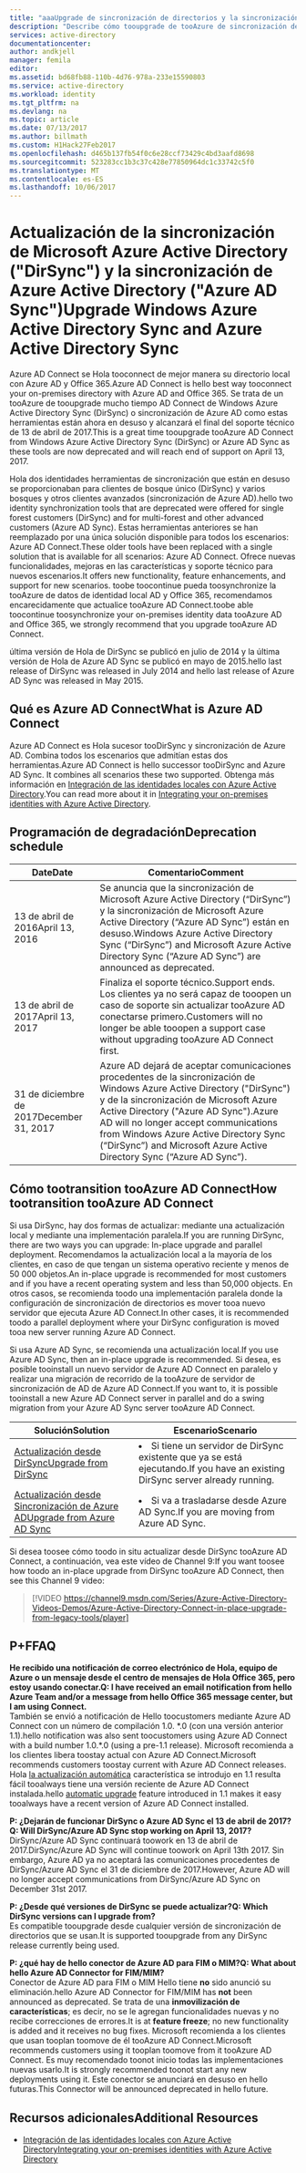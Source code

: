 ```yaml
---
title: "aaaUpgrade de sincronización de directorios y la sincronización de AD de Azure | Documentos de Microsoft"
description: "Describe cómo tooupgrade de tooAzure de sincronización de directorios y la sincronización de AD de Azure AD Connect."
services: active-directory
documentationcenter: 
author: andkjell
manager: femila
editor: 
ms.assetid: bd68fb88-110b-4d76-978a-233e15590803
ms.service: active-directory
ms.workload: identity
ms.tgt_pltfrm: na
ms.devlang: na
ms.topic: article
ms.date: 07/13/2017
ms.author: billmath
ms.custom: H1Hack27Feb2017
ms.openlocfilehash: d465b137fb54f0c6e28ccf73429c4bd3aafd8698
ms.sourcegitcommit: 523283cc1b3c37c428e77850964dc1c33742c5f0
ms.translationtype: MT
ms.contentlocale: es-ES
ms.lasthandoff: 10/06/2017
---
```

# <a name="upgrade-windows-azure-active-directory-sync-and-azure-active-directory-sync"></a><span data-ttu-id="ad35b-103">Actualización de la sincronización de Microsoft Azure Active Directory ("DirSync") y la sincronización de Azure Active Directory ("Azure AD Sync")</span><span class="sxs-lookup"><span data-stu-id="ad35b-103">Upgrade Windows Azure Active Directory Sync and Azure Active Directory Sync</span></span>
<span data-ttu-id="ad35b-104">Azure AD Connect se Hola tooconnect de mejor manera su directorio local con Azure AD y Office 365.</span><span class="sxs-lookup"><span data-stu-id="ad35b-104">Azure AD Connect is hello best way tooconnect your on-premises directory with Azure AD and Office 365.</span></span> <span data-ttu-id="ad35b-105">Se trata de un tooAzure de tooupgrade mucho tiempo AD Connect de Windows Azure Active Directory Sync (DirSync) o sincronización de Azure AD como estas herramientas están ahora en desuso y alcanzará el final del soporte técnico de 13 de abril de 2017.</span><span class="sxs-lookup"><span data-stu-id="ad35b-105">This is a great time tooupgrade tooAzure AD Connect from Windows Azure Active Directory Sync (DirSync) or Azure AD Sync as these tools are now deprecated and will reach end of support on April 13, 2017.</span></span>

<span data-ttu-id="ad35b-106">Hola dos identidades herramientas de sincronización que están en desuso se proporcionaban para clientes de bosque único (DirSync) y varios bosques y otros clientes avanzados (sincronización de Azure AD).</span><span class="sxs-lookup"><span data-stu-id="ad35b-106">hello two identity synchronization tools that are deprecated were offered for single forest customers (DirSync) and for multi-forest and other advanced customers (Azure AD Sync).</span></span> <span data-ttu-id="ad35b-107">Estas herramientas anteriores se han reemplazado por una única solución disponible para todos los escenarios: Azure AD Connect.</span><span class="sxs-lookup"><span data-stu-id="ad35b-107">These older tools have been replaced with a single solution that is available for all scenarios: Azure AD Connect.</span></span> <span data-ttu-id="ad35b-108">Ofrece nuevas funcionalidades, mejoras en las características y soporte técnico para nuevos escenarios.</span><span class="sxs-lookup"><span data-stu-id="ad35b-108">It offers new functionality, feature enhancements, and support for new scenarios.</span></span> <span data-ttu-id="ad35b-109">toobe toocontinue pueda toosynchronize la tooAzure de datos de identidad local AD y Office 365, recomendamos encarecidamente que actualice tooAzure AD Connect.</span><span class="sxs-lookup"><span data-stu-id="ad35b-109">toobe able toocontinue toosynchronize your on-premises identity data tooAzure AD and Office 365, we strongly recommend that you upgrade tooAzure AD Connect.</span></span>

<span data-ttu-id="ad35b-110">última versión de Hola de DirSync se publicó en julio de 2014 y la última versión de Hola de Azure AD Sync se publicó en mayo de 2015.</span><span class="sxs-lookup"><span data-stu-id="ad35b-110">hello last release of DirSync was released in July 2014 and hello last release of Azure AD Sync was released in May 2015.</span></span>

## <a name="what-is-azure-ad-connect"></a><span data-ttu-id="ad35b-111">Qué es Azure AD Connect</span><span class="sxs-lookup"><span data-stu-id="ad35b-111">What is Azure AD Connect</span></span>
<span data-ttu-id="ad35b-112">Azure AD Connect es Hola sucesor tooDirSync y sincronización de Azure AD. Combina todos los escenarios que admitían estas dos herramientas.</span><span class="sxs-lookup"><span data-stu-id="ad35b-112">Azure AD Connect is hello successor tooDirSync and Azure AD Sync. It combines all scenarios these two supported.</span></span> <span data-ttu-id="ad35b-113">Obtenga más información en [Integración de las identidades locales con Azure Active Directory](active-directory-aadconnect.md).</span><span class="sxs-lookup"><span data-stu-id="ad35b-113">You can read more about it in [Integrating your on-premises identities with Azure Active Directory](active-directory-aadconnect.md).</span></span>

## <a name="deprecation-schedule"></a><span data-ttu-id="ad35b-114">Programación de degradación</span><span class="sxs-lookup"><span data-stu-id="ad35b-114">Deprecation schedule</span></span>
| <span data-ttu-id="ad35b-115">Date</span><span class="sxs-lookup"><span data-stu-id="ad35b-115">Date</span></span> | <span data-ttu-id="ad35b-116">Comentario</span><span class="sxs-lookup"><span data-stu-id="ad35b-116">Comment</span></span> |
| --- | --- |
| <span data-ttu-id="ad35b-117">13 de abril de 2016</span><span class="sxs-lookup"><span data-stu-id="ad35b-117">April 13, 2016</span></span> |<span data-ttu-id="ad35b-118">Se anuncia que la sincronización de Microsoft Azure Active Directory (“DirSync”) y la sincronización de Microsoft Azure Active Directory (“Azure AD Sync”) están en desuso.</span><span class="sxs-lookup"><span data-stu-id="ad35b-118">Windows Azure Active Directory Sync (“DirSync”) and Microsoft Azure Active Directory Sync (“Azure AD Sync”) are announced as deprecated.</span></span> |
| <span data-ttu-id="ad35b-119">13 de abril de 2017</span><span class="sxs-lookup"><span data-stu-id="ad35b-119">April 13, 2017</span></span> |<span data-ttu-id="ad35b-120">Finaliza el soporte técnico.</span><span class="sxs-lookup"><span data-stu-id="ad35b-120">Support ends.</span></span> <span data-ttu-id="ad35b-121">Los clientes ya no será capaz de tooopen un caso de soporte sin actualizar tooAzure AD conectarse primero.</span><span class="sxs-lookup"><span data-stu-id="ad35b-121">Customers will no longer be able tooopen a support case without upgrading tooAzure AD Connect first.</span></span> |
|<span data-ttu-id="ad35b-122">31 de diciembre de 2017</span><span class="sxs-lookup"><span data-stu-id="ad35b-122">December 31, 2017</span></span>|<span data-ttu-id="ad35b-123">Azure AD dejará de aceptar comunicaciones procedentes de la sincronización de Windows Azure Active Directory ("DirSync") y de la sincronización de Microsoft Azure Active Directory ("Azure AD Sync").</span><span class="sxs-lookup"><span data-stu-id="ad35b-123">Azure AD will no longer accept communications from Windows Azure Active Directory Sync (“DirSync”) and Microsoft Azure Active Directory Sync (“Azure AD Sync”).</span></span>

## <a name="how-tootransition-tooazure-ad-connect"></a><span data-ttu-id="ad35b-124">Cómo tootransition tooAzure AD Connect</span><span class="sxs-lookup"><span data-stu-id="ad35b-124">How tootransition tooAzure AD Connect</span></span>
<span data-ttu-id="ad35b-125">Si usa DirSync, hay dos formas de actualizar: mediante una actualización local y mediante una implementación paralela.</span><span class="sxs-lookup"><span data-stu-id="ad35b-125">If you are running DirSync, there are two ways you can upgrade: In-place upgrade and parallel deployment.</span></span> <span data-ttu-id="ad35b-126">Recomendamos la actualización local a la mayoría de los clientes, en caso de que tengan un sistema operativo reciente y menos de 50 000 objetos.</span><span class="sxs-lookup"><span data-stu-id="ad35b-126">An in-place upgrade is recommended for most customers and if you have a recent operating system and less than 50,000 objects.</span></span> <span data-ttu-id="ad35b-127">En otros casos, se recomienda toodo una implementación paralela donde la configuración de sincronización de directorios es mover tooa nuevo servidor que ejecuta Azure AD Connect.</span><span class="sxs-lookup"><span data-stu-id="ad35b-127">In other cases, it is recommended toodo a parallel deployment where your DirSync configuration is moved tooa new server running Azure AD Connect.</span></span>

<span data-ttu-id="ad35b-128">Si usa Azure AD Sync, se recomienda una actualización local.</span><span class="sxs-lookup"><span data-stu-id="ad35b-128">If you use Azure AD Sync, then an in-place upgrade is recommended.</span></span> <span data-ttu-id="ad35b-129">Si desea, es posible tooinstall un nuevo servidor de Azure AD Connect en paralelo y realizar una migración de recorrido de la tooAzure de servidor de sincronización de AD de Azure AD Connect.</span><span class="sxs-lookup"><span data-stu-id="ad35b-129">If you want to, it is possible tooinstall a new Azure AD Connect server in parallel and do a swing migration from your Azure AD Sync server tooAzure AD Connect.</span></span>

| <span data-ttu-id="ad35b-130">Solución</span><span class="sxs-lookup"><span data-stu-id="ad35b-130">Solution</span></span> | <span data-ttu-id="ad35b-131">Escenario</span><span class="sxs-lookup"><span data-stu-id="ad35b-131">Scenario</span></span> |
| --- | --- |
| [<span data-ttu-id="ad35b-132">Actualización desde DirSync</span><span class="sxs-lookup"><span data-stu-id="ad35b-132">Upgrade from DirSync</span></span>](active-directory-aadconnect-dirsync-upgrade-get-started.md) |<li><span data-ttu-id="ad35b-133">Si tiene un servidor de DirSync existente que ya se está ejecutando.</span><span class="sxs-lookup"><span data-stu-id="ad35b-133">If you have an existing DirSync server already running.</span></span></li> |
| [<span data-ttu-id="ad35b-134">Actualización desde Sincronización de Azure AD</span><span class="sxs-lookup"><span data-stu-id="ad35b-134">Upgrade from Azure AD Sync</span></span>](active-directory-aadconnect-upgrade-previous-version.md) |<li><span data-ttu-id="ad35b-135">Si va a trasladarse desde Azure AD Sync.</span><span class="sxs-lookup"><span data-stu-id="ad35b-135">If you are moving from Azure AD Sync.</span></span></li> |

<span data-ttu-id="ad35b-136">Si desea toosee cómo toodo in situ actualizar desde DirSync tooAzure AD Connect, a continuación, vea este vídeo de Channel 9:</span><span class="sxs-lookup"><span data-stu-id="ad35b-136">If you want toosee how toodo an in-place upgrade from DirSync tooAzure AD Connect, then see this Channel 9 video:</span></span>

> [!VIDEO https://channel9.msdn.com/Series/Azure-Active-Directory-Videos-Demos/Azure-Active-Directory-Connect-in-place-upgrade-from-legacy-tools/player]
>
>

## <a name="faq"></a><span data-ttu-id="ad35b-137">P+F</span><span class="sxs-lookup"><span data-stu-id="ad35b-137">FAQ</span></span>
<span data-ttu-id="ad35b-138">**He recibido una notificación de correo electrónico de Hola, equipo de Azure o un mensaje desde el centro de mensajes de Hola Office 365, pero estoy usando conectar.**</span><span class="sxs-lookup"><span data-stu-id="ad35b-138">**Q: I have received an email notification from hello Azure Team and/or a message from hello Office 365 message center, but I am using Connect.**</span></span>  
<span data-ttu-id="ad35b-139">También se envió a notificación de Hello toocustomers mediante Azure AD Connect con un número de compilación 1.0. \*.0 (con una versión anterior 1.1).</span><span class="sxs-lookup"><span data-stu-id="ad35b-139">hello notification was also sent toocustomers using Azure AD Connect with a build number 1.0.\*.0 (using a pre-1.1 release).</span></span> <span data-ttu-id="ad35b-140">Microsoft recomienda a los clientes libera toostay actual con Azure AD Connect.</span><span class="sxs-lookup"><span data-stu-id="ad35b-140">Microsoft recommends customers toostay current with Azure AD Connect releases.</span></span> <span data-ttu-id="ad35b-141">Hola [la actualización automática](active-directory-aadconnect-feature-automatic-upgrade.md) característica se introdujo en 1.1 resulta fácil tooalways tiene una versión reciente de Azure AD Connect instalada.</span><span class="sxs-lookup"><span data-stu-id="ad35b-141">hello [automatic upgrade](active-directory-aadconnect-feature-automatic-upgrade.md) feature introduced in 1.1 makes it easy tooalways have a recent version of Azure AD Connect installed.</span></span>

<span data-ttu-id="ad35b-142">**P: ¿Dejarán de funcionar DirSync o Azure AD Sync el 13 de abril de 2017?**</span><span class="sxs-lookup"><span data-stu-id="ad35b-142">**Q: Will DirSync/Azure AD Sync stop working on April 13, 2017?**</span></span>  
<span data-ttu-id="ad35b-143">DirSync/Azure AD Sync continuará toowork en 13 de abril de 2017.</span><span class="sxs-lookup"><span data-stu-id="ad35b-143">DirSync/Azure AD Sync will continue toowork on April 13th 2017.</span></span>  <span data-ttu-id="ad35b-144">Sin embargo, Azure AD ya no aceptará las comunicaciones procedentes de DirSync/Azure AD Sync el 31 de diciembre de 2017.</span><span class="sxs-lookup"><span data-stu-id="ad35b-144">However, Azure AD will no longer accept communications from DirSync/Azure AD Sync on December 31st 2017.</span></span>

<span data-ttu-id="ad35b-145">**P: ¿Desde qué versiones de DirSync se puede actualizar?**</span><span class="sxs-lookup"><span data-stu-id="ad35b-145">**Q: Which DirSync versions can I upgrade from?**</span></span>  
<span data-ttu-id="ad35b-146">Es compatible tooupgrade desde cualquier versión de sincronización de directorios que se usan.</span><span class="sxs-lookup"><span data-stu-id="ad35b-146">It is supported tooupgrade from any DirSync release currently being used.</span></span>

<span data-ttu-id="ad35b-147">**P: ¿qué hay de hello conector de Azure AD para FIM o MIM?**</span><span class="sxs-lookup"><span data-stu-id="ad35b-147">**Q: What about hello Azure AD Connector for FIM/MIM?**</span></span>  
<span data-ttu-id="ad35b-148">Conector de Azure AD para FIM o MIM Hello tiene **no** sido anunció su eliminación.</span><span class="sxs-lookup"><span data-stu-id="ad35b-148">hello Azure AD Connector for FIM/MIM has **not** been announced as deprecated.</span></span> <span data-ttu-id="ad35b-149">Se trata de una **inmovilización de características**; es decir, no se le agregan funcionalidades nuevas y no recibe correcciones de errores.</span><span class="sxs-lookup"><span data-stu-id="ad35b-149">It is at **feature freeze**; no new functionality is added and it receives no bug fixes.</span></span> <span data-ttu-id="ad35b-150">Microsoft recomienda a los clientes que usan tooplan toomove de él tooAzure AD Connect.</span><span class="sxs-lookup"><span data-stu-id="ad35b-150">Microsoft recommends customers using it tooplan toomove from it tooAzure AD Connect.</span></span> <span data-ttu-id="ad35b-151">Es muy recomendado toonot inicio todas las implementaciones nuevas usarlo.</span><span class="sxs-lookup"><span data-stu-id="ad35b-151">It is strongly recommended toonot start any new deployments using it.</span></span> <span data-ttu-id="ad35b-152">Este conector se anunciará en desuso en hello futuras.</span><span class="sxs-lookup"><span data-stu-id="ad35b-152">This Connector will be announced deprecated in hello future.</span></span>

## <a name="additional-resources"></a><span data-ttu-id="ad35b-153">Recursos adicionales</span><span class="sxs-lookup"><span data-stu-id="ad35b-153">Additional Resources</span></span>
* [<span data-ttu-id="ad35b-154">Integración de las identidades locales con Azure Active Directory</span><span class="sxs-lookup"><span data-stu-id="ad35b-154">Integrating your on-premises identities with Azure Active Directory</span></span>](active-directory-aadconnect.md)
